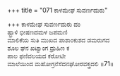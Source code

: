 +++
title = "071 ಕಾಳಮೇಘ ಸುವರ್ಣದುರು"

+++
ಕಾಳಮೇಘ ಸುವರ್ಣದುರು ದಂ  
ಷ್ಟ್ರಾಳಿ ಭೀಷಣದಮಳ ಜಪಮಣಿ  
ಮಾಲಿಕೆಯ ಸುತಿ ಮುಖದ ಪಾಶಾಂಕುಶದ ಡಮರುಗದ   
ಶೂಲ ಘನ ಖಟ್ವಾಂಗ ದ್ರುಹಿಣ ಕ  
ಪಾಲ ಫಣಿವಲಯದ ಕರೋಟೀ  
ಮಾಲೆಯಿಂದ ಮಹೋಗ್ರನೆಸೆದನಘೋರವಕ್ತ್ರದಲಿ      ॥71॥